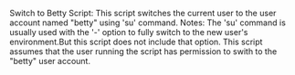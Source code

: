 Switch to Betty Script:
 This script switches the current user to the user account named "betty"
 using 'su' command.
Notes: 
The 'su' command is usually used with the '-' option to fully switch to the new user's environment.But this script does not include that option.
This script assumes that the user running the script has permission to swith to the "betty" user account.
